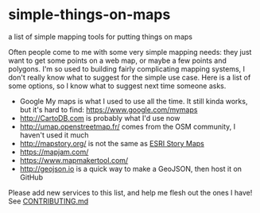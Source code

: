 # simple-things-on-maps
a list of simple mapping tools for putting things on maps

Often people come to me with some very simple mapping needs: they just want to get some points on a web map, or maybe a few points and polygons. I'm so used to building fairly complicating mapping systems, I don't really know what to suggest for the simple use case. Here is a list of some options, so I know what to suggest next time someone asks.

* Google My maps is what I used to use all the time. It still kinda works, but it's hard to find: https://www.google.com/mymaps
* http://CartoDB.com is probably what I'd use now
* http://umap.openstreetmap.fr/ comes from the OSM community, I haven't used it much
* http://mapstory.org/ is not the same as [ESRI Story Maps](storymaps.arcgis.com)
* https://mapjam.com/
* https://www.mapmakertool.com/
* http://geojson.io is a quick way to make a GeoJSON, then host it on GitHub

Please add new services to this list, and help me flesh out the ones I have! See [CONTRIBUTING.md](CONTRIBUTING.md)
